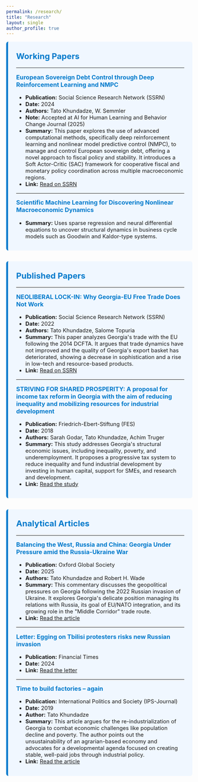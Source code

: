 ```yaml
---
permalink: /research/
title: "Research"
layout: single
author_profile: true
---
```


<style>
.research-section {
  font-size: 1.05em;
  background: #f0f7ff;
  border-left: 5px solid #007acc;
  margin-bottom: 2em;
  padding: 1em 1.5em;
  border-radius: 6px;
}
.research-section h2, .research-section h3 {
  color: #007acc;
  margin-top: 0.5em;
}
.research-section h3 {
  font-size: 1.1em;
}
</style>

<div class="research-section">
<h2>Working Papers</h2>

---

<h3>European Sovereign Debt Control through Deep Reinforcement Learning and NMPC</h3>
<ul>
<li><b>Publication:</b> Social Science Research Network (SSRN)</li>
<li><b>Date:</b> 2024</li>
<li><b>Authors:</b> Tato Khundadze, W. Semmler</li>
<li><b>Note:</b> Accepted at AI for Human Learning and Behavior Change Journal (2025)</li>
<li><b>Summary:</b> This paper explores the use of advanced computational methods, specifically deep reinforcement learning and nonlinear model predictive control (NMPC), to manage and control European sovereign debt, offering a novel approach to fiscal policy and stability. It introduces a Soft Actor-Critic (SAC) framework for cooperative fiscal and monetary policy coordination across multiple macroeconomic regions.</li>
<li><b>Link:</b> <a href="https://papers.ssrn.com/sol3/papers.cfm?abstract_id=5133114" target="_blank">Read on SSRN</a></li>
</ul>

---

<h3>Scientific Machine Learning for Discovering Nonlinear Macroeconomic Dynamics</h3>
<ul>
<li><b>Summary:</b> Uses sparse regression and neural differential equations to uncover structural dynamics in business cycle models such as Goodwin and Kaldor-type systems.</li>
</ul>
</div>

<div class="research-section">
<h2>Published Papers</h2>

---

<h3>NEOLIBERAL LOCK-IN: Why Georgia-EU Free Trade Does Not Work</h3>
<ul>
<li><b>Publication:</b> Social Science Research Network (SSRN)</li>
<li><b>Date:</b> 2022</li>
<li><b>Authors:</b> Tato Khundadze, Salome Topuria</li>
<li><b>Summary:</b> This paper analyzes Georgia's trade with the EU following the 2014 DCFTA. It argues that trade dynamics have not improved and the quality of Georgia's export basket has deteriorated, showing a decrease in sophistication and a rise in low-tech and resource-based products.</li>
<li><b>Link:</b> <a href="https://papers.ssrn.com/sol3/papers.cfm?abstract_id=5136005" target="_blank">Read on SSRN</a></li>
</ul>

---

<h3>STRIVING FOR SHARED PROSPERITY: A proposal for income tax reform in Georgia with the aim of reducing inequality and mobilizing resources for industrial development</h3>
<ul>
<li><b>Publication:</b> Friedrich-Ebert-Stiftung (FES)</li>
<li><b>Date:</b> 2018</li>
<li><b>Authors:</b> Sarah Godar, Tato Khundadze, Achim Truger</li>
<li><b>Summary:</b> This study addresses Georgia's structural economic issues, including inequality, poverty, and underemployment. It proposes a progressive tax system to reduce inequality and fund industrial development by investing in human capital, support for SMEs, and research and development.</li>
<li><b>Link:</b> <a href="https://library.fes.de/pdf-files/bueros/georgien/15110.pdf" target="_blank">Read the study</a></li>
</ul>
</div>

<div class="research-section">
<h2>Analytical Articles</h2>

---

<h3>Balancing the West, Russia and China: Georgia Under Pressure amid the Russia-Ukraine War</h3>
<ul>
<li><b>Publication:</b> Oxford Global Society</li>
<li><b>Date:</b> 2025</li>
<li><b>Authors:</b> Tato Khundadze and Robert H. Wade</li>
<li><b>Summary:</b> This commentary discusses the geopolitical pressures on Georgia following the 2022 Russian invasion of Ukraine. It explores Georgia's delicate position managing its relations with Russia, its goal of EU/NATO integration, and its growing role in the "Middle Corridor" trade route.</li>
<li><b>Link:</b> <a href="https://oxgs.org/2025/04/02/balancing-the-west-russia-and-china-georgia-under-pressure-amid-the-russia-ukraine-war/" target="_blank">Read the article</a></li>
</ul>

---

<h3>Letter: Egging on Tbilisi protesters risks new Russian invasion</h3>
<ul>
<li><b>Publication:</b> Financial Times</li>
<li><b>Date:</b> 2024</li>
<li><b>Link:</b> <a href="https://www.ft.com/content/b64097cd-3d35-4eeb-b9ee-d84ea24b3ec6" target="_blank">Read the letter</a></li>
</ul>

---

<h3>Time to build factories – again</h3>
<ul>
<li><b>Publication:</b> International Politics and Society (IPS-Journal)</li>
<li><b>Date:</b> 2019</li>
<li><b>Author:</b> Tato Khundadze</li>
<li><b>Summary:</b> This article argues for the re-industrialization of Georgia to combat economic challenges like population decline and poverty. The author points out the unsustainability of an agrarian-based economy and advocates for a developmental agenda focused on creating stable, well-paid jobs through industrial policy.</li>
<li><b>Link:</b> <a href="https://www.ips-journal.eu/regions/europe/time-to-build-factories-again-3264/" target="_blank">Read the article</a></li>
</ul>
</div>

